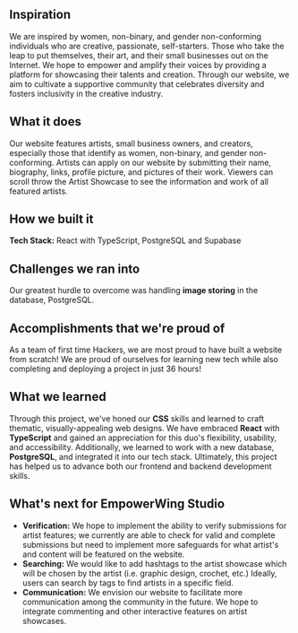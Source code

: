## Inspiration
We are inspired by women, non-binary, and gender non-conforming individuals who are creative, passionate, self-starters. Those who take the leap to put themselves, their art, and their small businesses out on the Internet. We hope to empower and amplify their voices by providing a platform for showcasing their talents and creation. Through our website, we aim to cultivate a supportive community that celebrates diversity and fosters inclusivity in the creative industry.
## What it does
Our website features artists, small business owners, and creators, especially those that identify as women, non-binary, and gender non-conforming. Artists can apply on our website by submitting their name, biography, links, profile picture, and pictures of their work. Viewers can scroll throw the Artist Showcase to see the information and work of all featured artists.
## How we built it
**Tech Stack:** React with TypeScript, PostgreSQL and Supabase
## Challenges we ran into
Our greatest hurdle to overcome was handling **image storing** in the database, PostgreSQL. 
## Accomplishments that we're proud of
As a team of first time Hackers, we are most proud to have built a website from scratch! We are proud of ourselves for learning new tech while also completing and deploying a project in just 36 hours!
## What we learned
Through this project, we've honed our **CSS** skills and learned to craft thematic, visually-appealing web designs. We have embraced **React** with **TypeScript** and gained an appreciation for this duo's flexibility, usability, and accessibility. Additionally, we learned to work with a new database, **PostgreSQL**, and integrated it into our tech stack. Ultimately, this project has helped us to advance both our frontend and backend development skills.
## What's next for EmpowerWing Studio
- **Verification:** We hope to implement the ability to verify submissions for artist features; we currently are able to check for valid and complete submissions but need to implement more safeguards for what artist's and content will be featured on the website.
- **Searching:** We would like to add hashtags to the artist showcase which will be chosen by the artist (i.e. graphic design, crochet, etc.) Ideally, users can search by tags to find artists in a specific field.
- **Communication:** We envision our website to facilitate more communication among the community in the future. We hope to integrate commenting and other interactive features on artist showcases.